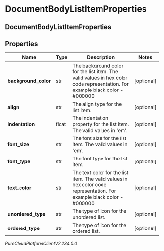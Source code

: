 # DocumentBodyListItemProperties

## DocumentBodyListItemProperties

## Properties

|Name | Type | Description | Notes|
|------------ | ------------- | ------------- | -------------|
| **background_color** | str | The background color for the list item. The valid values in hex color code representation. For example black color - #000000 | [optional] |
| **align** | str | The align type for the list item. | [optional] |
| **indentation** | float | The indentation property for the list item. The valid values in &#39;em&#39;. | [optional] |
| **font_size** | str | The font size for the list item. The valid values in &#39;em&#39;. | [optional] |
| **font_type** | str | The font type for the list item. | [optional] |
| **text_color** | str | The text color for the list item. The valid values in hex color code representation. For example black color - #000000 | [optional] |
| **unordered_type** | str | The type of icon for the unordered list. | [optional] |
| **ordered_type** | str | The type of icon for the ordered list. | [optional] |



_PureCloudPlatformClientV2 234.0.0_
